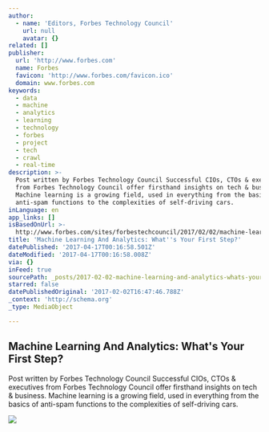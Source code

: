 ```yaml
---
author:
  - name: 'Editors, Forbes Technology Council'
    url: null
    avatar: {}
related: []
publisher:
  url: 'http://www.forbes.com'
  name: Forbes
  favicon: 'http://www.forbes.com/favicon.ico'
  domain: www.forbes.com
keywords:
  - data
  - machine
  - analytics
  - learning
  - technology
  - forbes
  - project
  - tech
  - crawl
  - real-time
description: >-
  Post written by Forbes Technology Council Successful CIOs, CTOs & executives
  from Forbes Technology Council offer firsthand insights on tech & business.
  Machine learning is a growing field, used in everything from the basics of
  anti-spam functions to the complexities of self-driving cars.
inLanguage: en
app_links: []
isBasedOnUrl: >-
  http://www.forbes.com/sites/forbestechcouncil/2017/02/02/machine-learning-and-analytics-whats-your-first-step/#2425a16444ea
title: 'Machine Learning And Analytics: What''s Your First Step?'
datePublished: '2017-04-17T00:16:58.501Z'
dateModified: '2017-04-17T00:16:58.008Z'
via: {}
inFeed: true
sourcePath: _posts/2017-02-02-machine-learning-and-analytics-whats-your-first-step.md
starred: false
datePublishedOriginal: '2017-02-02T16:47:46.788Z'
_context: 'http://schema.org'
_type: MediaObject

---
```

<article style=""><h1>Machine Learning And Analytics: What's Your First Step?</h1><p>Post written by Forbes Technology Council Successful CIOs, CTOs &amp; executives from Forbes Technology Council offer firsthand insights on tech &amp; business. Machine learning is a growing field, used in everything from the basics of anti-spam functions to the complexities of self-driving cars.</p><img src="http://specials-images.forbesimg.com/imageserve/568826797/640x434.jpg?fit=scale" /></article>